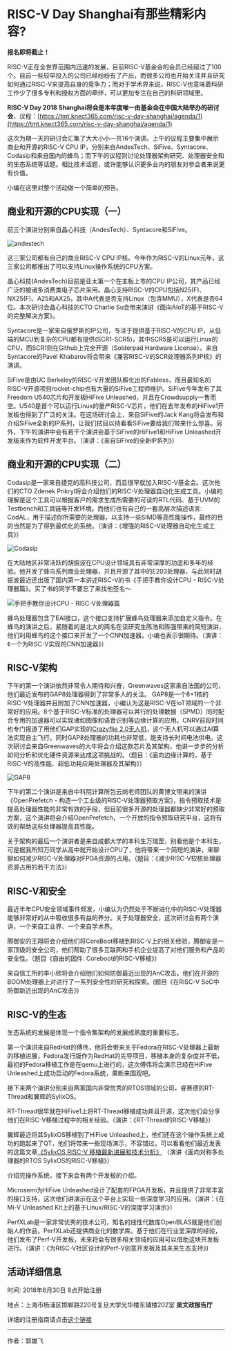 # RISC-V Day Shanghai有那些精彩内容?

**报名即将截止！**

RISC-V正在全世界范围内迅速的发展，目前RISC-V基金会的会员已经超过了100个。目前一些较早投入的公司已经纷纷有了产出，而很多公司也开始关注并且研究如何通过RISC-V来提高自身的竞争力；而对于学术界来说，RISC-V也意味着科研工作少了很多专利和授权方面的牵绊，可以更加专注在自己的科研领域里。

**RISC-V Day 2018 Shanghai将会是本年度唯一由基金会在中国大陆举办的研讨会**，议程：[https://tmt.knect365.com/risc-v-day-shanghai/agenda/1](https://tmt.knect365.com/risc-v-day-shanghai/agenda/1)

这次为期一天的研讨会汇集了大大小小一共16个演讲。上午的议程主要集中展示商业和开源的RISC-V CPU IP，分别来自AndesTech、SiFive、Syntacore、Codasip和来自国内的蜂鸟；而下午的议程则讨论处理器架构研究、处理器安全和的生态系统等话题。相比技术话题，或许能够认识更多业内的朋友对参会者来说更有价值。

小编在这里对整个活动做一个简单的预告。

## 商业和开源的CPU实现（一）

前三个演讲分别来自晶心科技（AndesTech）、Syntacore和SiFive。

![andestech](/assets/images/articles/rv-impl-x3.png)

这三家公司都有自己的商业RISC-V CPU IP核。今年作为RISC-V的Linux元年，这三家公司都推出了可以支持Linux操作系统的CPU方案。

晶心科技(AndesTech)目前是亚太第一个在主板上市的CPU IP公司，其产品已经广泛的被诸多消费类电子芯片采用。晶心支持RISC-V的CPU包括N25(F)、NX25(F)、A25和AX25，其中A代表是否支持Linux（包含MMU），X代表是否64位。本次研讨会晶心科技的CTO Charlie Su会带来演讲《面向AIoT的基于RISC-V的完整解决方案》。

Syntacore是一家来自俄罗斯的IP公司，专注于提供基于RISC-V的CPU IP，从低端的MCU到复杂的CPU都有提供(SCR1-SCR5)，其中SCR5是可以运行Linux的CPU，而SCR1则在Github上完全开源（Solderpad Hardware License）。来自Syntacore的Pavel Khabarov将会带来《兼容RISC-V的SCR处理器系列IP核》的演讲。

SiFive是由UC Berkeley的RISC-V开发团队孵化出的Fabless，而且最知名的RISC-V开源项目rocket-chip也有大量的SiFive工程师维护。SiFive今年发布了其Freedom U540芯片和开发板HiFive Unleashed，并且在Crowdsupply一售而空。U540是首个可以运行Linux的量产RISC-V芯片，他们在去年发布的HiFive1开发板也得到了广泛的关注。在这场研讨会上，来自SiFive的Jack Kang将会发布和介绍SiFive全新的IP系列，让我们拭目以待看看SiFive要给我们带来什么惊喜。另外，下午的演讲中会有若干个演讲会基于SiFive的HiFive1和HiFive Unleashed开发板来作为软件开发平台。（演讲：《来自SiFive的全新IP系列》）

## 商业和开源的CPU实现（二）

Codasip是一家来自捷克的高科技公司，而且很早就加入RISC-V基金会。这次他们的CTO Zdenek Prikryl将会介绍他们的RISC-V处理器自动化生成工具。小编的理解是这个工具可以根据客户的需求生成所需要的可读的RTL代码、基于UVM的Testbench和工具链等开发环境。而他们也有自己的一套高层次描述语言: CodAL，用于描述你所需要的处理器，以支持一些SIMD等高性能操作，最终的目的当然是为了得到最优化的系统。（演讲：《增强的RISC-V处理器自动化生成工具》）

![Codasip](/assets/images/articles/risc_v-codasip-bk-862x345.jpg)

在大陆地区非常活跃的胡振波在CPU设计领域具有非常深厚的功底和多年的经验。他开发了蜂鸟系列商业处理器，并且开源了其中的E203处理器，与此同时胡振波最近还出版了国内第一本讲述RISC-V的书《手把手教你设计CPU - RISC-V处理器篇》。买了书的同学不要忘了来找他签名～

![手把手教你设计CPU - RISC-V处理器篇](/assets/images/articles/huzhenbo-book.jpg)

蜂鸟处理器包含了EAI接口，这个接口支持扩展蜂鸟处理器来添加自定义指令。在蜂鸟的演讲之后，紧随着的是北大的两名在读研究生陈浩和陈强带来的简短演讲，他们利用蜂鸟的这个接口来开发了一个CNN加速器。小编也表示很期待。（演讲：《一个为RISC-V实现的CNN加速器》）

## RISC-V架构

下午的第一个演讲依然非常令人期待和兴奋，Greenwaves这家来自法国的公司，他们最近发布的GAP8处理器得到了非常多人的关注。 GAP8是一个8+1核的RISC-V处理器并且附加了CNN加速器，小编认为这是RISC-V在IoT领域的一个非常好的应用。8个基于RISC-V标准的处理器可以并行的处理数据（SPMD）同时配合专用的加速器可以实现诸如图像和语音识别等边缘计算的应用。CNRV前段时间也专门报道了用他们GAP实现的[Crazyflie 2.0无人机](https://mp.weixin.qq.com/s?src=11&timestamp=1530022835&ver=962&signature=boyPQ6JxrNkOvuVY9C3xdd09Lg7gbs0Vco7TAPUoqwxmk8J5giwK-OZW5*NUD06279hqdnD-ZmifkLqTPaI24hjKL0i-iwu3hPXf3LuZHErRn3SsccfHk*m8EJu-loC9&new=1)，这个无人机可以通过AI算法实现自主飞行。同时GAP8处理器的功耗也非常低，能支持长时间电池供电。这次研讨会来自Greenwaves的大牛将会介绍这款芯片及其架构，他讲一步步的分析如何分析和优化硬件资源来达成这项挑战的。（题目：《面向边缘计算的，基于RISC-V的高性能、超低功耗应用处理器及其架构》）

![GAP8](/assets/images/bi-weekly-rpts/2018-03-02/gap8_arch.png)

下午的第二个演讲是来自中科院计算所包云岗老师团队的黄博文带来的演讲《OpenPrefetch - 构造一个工业级的RISC-V处理器预取方案》，指令预取技术是提高处理器性能的非常有效的手段，但目前很多开源的处理器都缺少非常好的预取方案，这个演讲将会介绍OpenPrefetch，一个开放的指令预取研究平台，这将有效的帮助这些处理器提高其性能。

关于架构的最后一个演讲者是来自成都大学的本科生万瑞罡，别看他是个本科生，可是据我所知万同学从高中就开始设计CPU了，他将带来一个简短的演讲，来聊聊如何减少RISC-V处理器对FPGA资源的占用。（题目：《减少RISC-V软核处理器资源占用的若干方法》）

## RISC-V和安全

最近半年CPU安全领域事件频发，小编认为仍然处于不断进化中的RISC-V处理器能够非常好的从中吸收很多有益的养分。关于处理器安全，这次研讨会有两个演讲，一个来自工业界、一个来自学术界。

腾御安的王翔将会介绍他们将CoreBoot移植到RISC-V上的相关经验，腾御安是一家顶级的安全公司，他们帮助了很多互联网和手机企业提高了对他们服务和产品的安全性。（题目《自由的固件: Coreboot的RISC-V移植》）

来自信工所的李小欣将会介绍他们如何防御最近出现的AnC攻击。他们在开源的BOOM处理器上对进行了一系列安全性的研究和探索。(题目《在RISC-V SoC中防御新近出现的AnC攻击》)

## RISC-V的生态

生态系统的发展是体现一个指令集架构的发展成熟度的重要标志。

第一个演讲来自RedHat的傅伟，他将会带来关于Fedora在RISC-V处理器上最新的移植进展，Fedora发行版作为RedHat的先导项目，移植本身的复杂度并不低，最初的Fedora移植工作是在qemu上进行的，这次傅伟将会演示已经在HiFive Unleashed上成功启动的Fedora系统，果断来围观吧。

接下来两个演讲分别来自两家国内非常优秀的RTOS领域的公司，睿赛德的RT-Thread和翼辉的SylixOS。

RT-Thread很早就在HiFive1上将RT-Thread移植成功并且开源，这次他们会分享他们在RISC-V移植过程中的相关经验。（演讲：《RT-Thread的RISC-V移植》）

翼辉最近将其SylixOS移植到了HiFive Unleashed上，他们还在这个操作系统上成功的跑起来了QT，他们将带来一些现场演示，不容错过。可以看看他们最近发表的这篇文章[《SylixOS RISC-V 移植最新进展和技术分析》](https://mp.weixin.qq.com/s?src=11&timestamp=1530029517&ver=962&signature=dDHUqSWVg-SG-u7K-CtGoPt89do1I9rxL30rVqAfQz9C-unmWjO8hqT62kkcqg*5UApT53qdoC8F3dADRiWIqlu*pFds3bSNM*FgZfI-uAaPE00Hr3mPC0u124Esr1oU&new=1) （演讲《面向对称多处理器的RTOS SylixOS的RISC-V移植》）

介绍完操作系统，接下来会有两个开发板的介绍。

Microsemi为HiFive Unleashed设计了配套的FPGA开发板，并且提供了非常丰富的接口支持，这次他们讲演示在这个平台上实现一些深度学习的应用。（演讲：《在Mi-V Unleashed Kit上的基于Linux/RISC-V的深度学习演示》）

PerfXLab是一家非常优秀的技术公司，知名的线性代数库OpenBLAS就是他们创始人的作品，PerfXLab还提供商业化的数学库。基于他们在行业里深厚的经验，他们发布了Perf-V开发板，未来将会有很多相关领域的应用可以借助这块开发板进行。（演讲：《为RISC-V社区设计的Perf-V创意开发板及其未来生态支持》)

## 活动详细信息

时间: 2018年6月30日 8点开始注册

地点：上海市杨浦区邯郸路220号复旦大学光华楼东辅楼202室 **吴文政报告厅**

详细的注册指南请点击[这个链接](https://mp.weixin.qq.com/s?src=11&timestamp=1530030076&ver=962&signature=boyPQ6JxrNkOvuVY9C3xdd09Lg7gbs0Vco7TAPUoqww321769C*Vc5rPjySxFqFg1c1Ro-d92aR4PNAv-3ewl5cUCWqMz6GbgHaDRBo-WScABAS1Xi-gYl8zCrWMYRxz&new=1)

----

作者：郭雄飞

